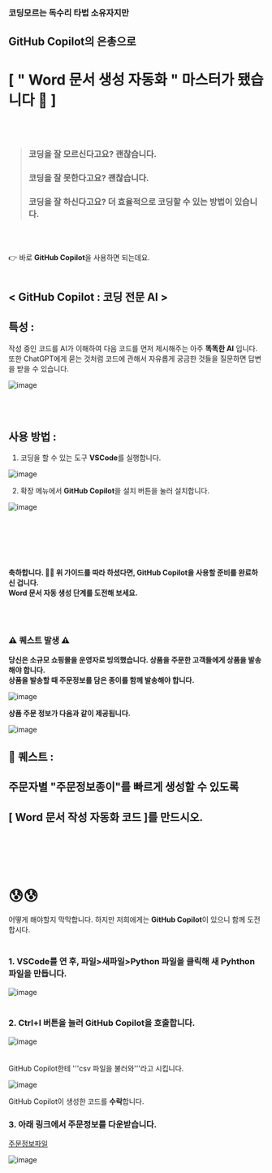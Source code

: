 ### 코딩모르는 독수리 타법 소유자지만
## GitHub Copilot의 은총으로
# [ " Word 문서 생성 자동화 " 마스터가 됐습니다  🤟 ]


<br>  
<br>  

> ### 코딩을 잘 모르신다고요?  괜찮습니다.
> ### 코딩을 잘 못한다고요?  괜찮습니다.
> ### 코딩을 잘 하신다고요?  더 효율적으로 코딩할 수 있는 방법이 있습니다.
<br>  <br>  
 

👉 바로 **GitHub Copilot**을 사용하면 되는데요.
<br>  <br>  

## < GitHub Copilot : 코딩 전문 AI >  
  
## 특성 :  

작성 중인 코드를 AI가 이해하여 다음 코드를 먼저 제시해주는 아주 **똑똑한 AI** 입니다.  
또한 ChatGPT에게 묻는 것처럼 코드에 관해서 자유롭게 궁금한 것들을 질문하면 답변을 받을 수 있습니다.

![image](https://github.com/pmj-chosim/GitHub_Copilot-_Word-_-/assets/114579651/3834d6fa-ef59-4cc4-88f8-1077103137b8)
  
<br>  <br>  

## 사용 방법 :  

1. 코딩을 할 수 있는 도구 **VSCode**를 실행합니다.
  
![image](https://github.com/pmj-chosim/GitHub_Copilot-_Word-_-/assets/114579651/f8b3f203-dde0-4d19-87a8-428edc236996)
  
2. 확장 메뉴에서 **GitHub Copilot**을 설치 버튼을 눌러 설치합니다.

![image](https://github.com/pmj-chosim/GitHub_Copilot-_Word-_-/assets/114579651/1b8e09a5-a63a-4b20-94f3-4350b4b0c7c1)  

<br>  <br>  

<br>  <br>  

**축하합니다.  🎉🎉 
위 가이드를 따라 하셨다면, GitHub Copilot을 사용할 준비를 완료하신 겁니다.**  
**Word 문서 자동 생성 단계를 도전해 보세요.**  

<br>  <br>  
### ⚠️ 퀘스트 발생 ⚠️  
  
**당신은 소규모 쇼핑몰을 운영자로 빙의했습니다. 상품을 주문한 고객들에게 상품을 발송해야 합니다.**  
**상품을 발송할 때 주문정보를 담은 종이를 함께 발송해야 합니다.**  

![image](https://github.com/pmj-chosim/GitHub_Copilot-_Word-_-/assets/114579651/fd3e5165-88e9-4d75-a3ac-d73878049540)

**상품 주문 정보가 다음과 같이 제공됩니다.**  
  
![image](https://github.com/pmj-chosim/GitHub_Copilot-_Word-_-/assets/114579651/8991c4d6-de66-4a62-91f8-c19779b7ac5e)

  
  
## 🔔 퀘스트 : 
## 주문자별 "주문정보종이"를 빠르게 생성할 수 있도록 
## [ Word 문서 작성 자동화 코드 ]를 만드시오.

<br>  <br> 
<br>  <br>   
  
# 😰😰  
어떻게 해야할지 막막합니다. 하지만 저희에게는 **GitHub Copilot**이 있으니 함께 도전합시다.
<br>  <br>  

### 1. VSCode를 연 후, 파일>새파일>Python 파일을 클릭해 새 Pyhthon 파일을 만듭니다.   
  
![image](https://github.com/pmj-chosim/GitHub_Copilot-_Word-_-/assets/114579651/c828bb56-b951-4bdb-975e-1d30e71aff5f)  
<br>  
  
### 2. Ctrl+I 버튼을 눌러 GitHub Copilot을 호출합니다.  
![image](https://github.com/pmj-chosim/GitHub_Copilot-_Word-_-/assets/114579651/21181b97-64aa-454a-81c6-91897250c2e5)  
  <br>  
GitHub Copilot한테  '''csv 파일을 불러와'''라고 시킵니다.  
  
![image](https://github.com/pmj-chosim/GitHub_Copilot-_Word-_-/assets/114579651/fc7e5786-663f-4ed1-b447-1fbb7be3fd7f)

GitHub Copilot이 생성한 코드를 **수락**합니다.

### 3. 아래 링크에서 주문정보를 다운받습니다.  
  
[주문정보파일](https://github.com/pmj-chosim/GitHub_Copilot-_Word-_-/blob/main/info.csv)

    
![image](https://github.com/pmj-chosim/GitHub_Copilot-_Word-_-/assets/114579651/ccf9cd53-817b-4dc3-b1ee-b5d0d2cc9f6a)


